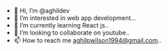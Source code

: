 - 👋 Hi, I’m @aghildev
- 👀 I’m interested in web app development...
- 🌱 I’m currently learning React js..
- 💞️ I’m looking to collaborate on youtube..
- 📫 How to reach me aghilpwilson1994@gmail.com..


<!---
aghildev/aghildev is a ✨ special ✨ repository because its `README.md` (this file) appears on your GitHub profile.
You can click the Preview link to take a look at your changes.
--->
